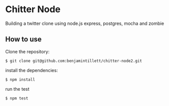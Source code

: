Chitter Node
===========

Building a twitter clone using node.js express, postgres, mocha and zombie

How to use
----------

Clone the repository:

```shell 
$ git clone git@github.com:benjamintillett/chitter-node2.git

```

install the dependencies:

```shell 
$ npm install 
```

run the test

```shell 
$ npm test
```

